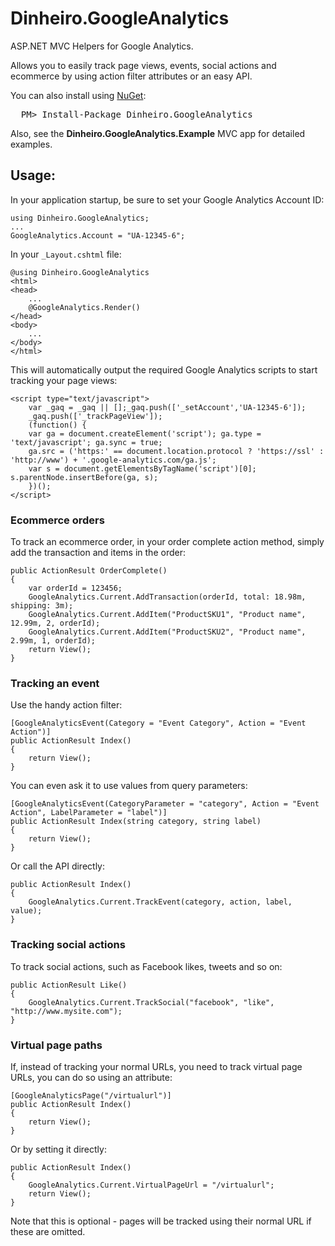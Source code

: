 # Dinheiro.GoogleAnalytics
ASP.NET MVC Helpers for Google Analytics.

Allows you to easily track page views, events, social actions and ecommerce by using action filter attributes or an easy API.

You can also install using [NuGet](http://nuget.org/):
<pre>
  PM> Install-Package Dinheiro.GoogleAnalytics
</pre>

Also, see the **Dinheiro.GoogleAnalytics.Example** MVC app for detailed examples.

## Usage:
In your application startup, be sure to set your Google Analytics Account ID:

	using Dinheiro.GoogleAnalytics;
	...
	GoogleAnalytics.Account = "UA-12345-6";

In your `_Layout.cshtml` file:

	@using Dinheiro.GoogleAnalytics
	<html>
	<head>
		...
		@GoogleAnalytics.Render()
	</head>
	<body>
		...
	</body>
	</html>

This will automatically output the required Google Analytics scripts to start tracking your page views:

	<script type="text/javascript">
		var _gaq = _gaq || [];_gaq.push(['_setAccount','UA-12345-6']);
		_gaq.push(['_trackPageView']);
		(function() {
  		var ga = document.createElement('script'); ga.type = 'text/javascript'; ga.sync = true;
  		ga.src = ('https:' == document.location.protocol ? 'https://ssl' : 'http://www') + '.google-analytics.com/ga.js';
  		var s = document.getElementsByTagName('script')[0]; s.parentNode.insertBefore(ga, s);
		})();
	</script>

### Ecommerce orders
To track an ecommerce order, in your order complete action method, simply add the transaction and items in the order:

	public ActionResult OrderComplete()
	{
		var orderId = 123456;
		GoogleAnalytics.Current.AddTransaction(orderId, total: 18.98m, shipping: 3m);
		GoogleAnalytics.Current.AddItem("ProductSKU1", "Product name", 12.99m, 2, orderId);
		GoogleAnalytics.Current.AddItem("ProductSKU2", "Product name", 2.99m, 1, orderId);
		return View();
	}

### Tracking an event
Use the handy action filter:

	[GoogleAnalyticsEvent(Category = "Event Category", Action = "Event Action")]
	public ActionResult Index()
	{
		return View();
	}

You can even ask it to use values from query parameters:

	[GoogleAnalyticsEvent(CategoryParameter = "category", Action = "Event Action", LabelParameter = "label")]
	public ActionResult Index(string category, string label)
	{
		return View();
	}

Or call the API directly:

	public ActionResult Index()
	{
		GoogleAnalytics.Current.TrackEvent(category, action, label, value);
	}

### Tracking social actions
To track social actions, such as Facebook likes, tweets and so on:

	public ActionResult Like()
	{
		GoogleAnalytics.Current.TrackSocial("facebook", "like", "http://www.mysite.com");
	}
	
### Virtual page paths
If, instead of tracking your normal URLs, you need to track virtual page URLs, you can do so using an attribute:

	[GoogleAnalyticsPage("/virtualurl")]
	public ActionResult Index()
	{
		return View();
	}

Or by setting it directly:

	public ActionResult Index()
	{
		GoogleAnalytics.Current.VirtualPageUrl = "/virtualurl";
		return View();
	}
	
Note that this is optional - pages will be tracked using their normal URL if these are omitted.